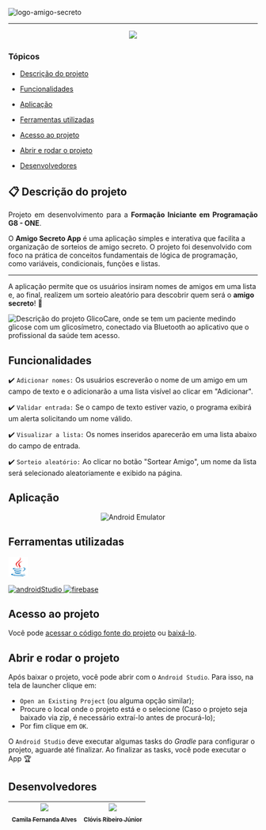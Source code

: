 ![logo-amigo-secreto](https://github.com/user-attachments/assets/a34f3fcb-6bd1-4df4-8feb-9cf235d07e65)

<hr>

<p align="center">
   <img src="http://img.shields.io/static/v1?label=STATUS&message=EM%20DESENVOLVIMENTO&color=RED&style=for-the-badge" #vitrinedev/>
</p>

### Tópicos 

- [Descrição do projeto](#descrição-do-projeto)

- [Funcionalidades](#funcionalidades)

- [Aplicação](#aplicação)

- [Ferramentas utilizadas](#ferramentas-utilizadas)

- [Acesso ao projeto](#acesso-ao-projeto)

- [Abrir e rodar o projeto](#abrir-e-rodar-o-projeto)

- [Desenvolvedores](#desenvolvedores)

## 📋 Descrição do projeto 

<p align="justify">
   Projeto em desenvolvimento para a <strong>Formação Iniciante em Programação G8 - ONE</strong>.
</p>

   O **Amigo Secreto App** é uma aplicação simples e interativa que facilita a organização de sorteios de amigo secreto. O projeto foi desenvolvido com foco na prática de conceitos fundamentais de lógica de programação, como variáveis, condicionais, funções e listas.

---

A aplicação permite que os usuários insiram nomes de amigos em uma lista e, ao final, realizem um sorteio aleatório para descobrir quem será o **amigo secreto**! 🎉


![Descrição do projeto GlicoCare, onde se tem um paciente medindo glicose com um glicosímetro, conectado via Bluetooth ao aplicativo que o profissional da saúde tem acesso.](https://user-images.githubusercontent.com/37356058/132422764-5a4e5300-7b04-4411-9126-387a445bc627.png)
</p>

## Funcionalidades

:heavy_check_mark: `Adicionar nomes:` Os usuários escreverão o nome de um amigo em um campo de texto e o adicionarão a uma lista visível ao clicar em "Adicionar".

:heavy_check_mark: `Validar entrada:` Se o campo de texto estiver vazio, o programa exibirá um alerta solicitando um nome válido.

:heavy_check_mark: `Visualizar a lista:` Os nomes inseridos aparecerão em uma lista abaixo do campo de entrada.

:heavy_check_mark: `Sorteio aleatório:` Ao clicar no botão "Sortear Amigo", um nome da lista será selecionado aleatoriamente e exibido na página.

## Aplicação

<div align="center">

![Android Emulator](https://user-images.githubusercontent.com/37356058/135944390-ec96d4ec-ee43-4db9-882f-89be66aad23a.gif)

  </div>

###

## Ferramentas utilizadas

<a href="https://www.java.com" target="_blank"> <img src="https://raw.githubusercontent.com/devicons/devicon/master/icons/java/java-original.svg" alt="java" width="40" height="40"/> </a> 

<a href="https://developer.android.com/studio" target="_blank"> <img src="https://developer.android.com/images/logos/android.svg" alt="androidStudio" width="40" height="40"/> </a> <a href="https://firebase.google.com/?hl=pt" target="_blank"> <img src="https://www.gstatic.com/mobilesdk/160503_mobilesdk/logo/2x/firebase_96dp.png" alt="firebase" width="40" height="40"/> </a>

###

## Acesso ao projeto

Você pode [acessar o código fonte do projeto](https://github.com/camilafernanda/GlicoCare) ou [baixá-lo](https://github.com/camilafernanda/GlicoCare/archive/refs/heads/main.zip).

## Abrir e rodar o projeto

Após baixar o projeto, você pode abrir com o `Android Studio`. Para isso, na tela de launcher clique em:

- `Open an Existing Project` (ou alguma opção similar);
- Procure o local onde o projeto está e o selecione (Caso o projeto seja baixado via zip, é necessário extraí-lo antes de procurá-lo);
- Por fim clique em `OK`.

O `Android Studio` deve executar algumas tasks do *Gradle* para configurar o projeto, aguarde até finalizar. Ao finalizar as tasks, você pode executar o App 🏆 

## Desenvolvedores

| [<img src="https://avatars.githubusercontent.com/u/37356058?v=4" width=115><br><sub>Camila Fernanda Alves</sub>](https://github.com/camilafernanda) |  [<img src="https://avatars.githubusercontent.com/u/38091359?v=4" width=115><br><sub>Clóvis Ribeiro Júnior</sub>](https://github.com/crovim)  |
| :---: | :---: 
